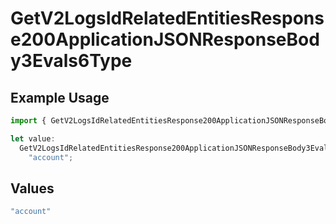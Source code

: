 # GetV2LogsIdRelatedEntitiesResponse200ApplicationJSONResponseBody3Evals6Type

## Example Usage

```typescript
import { GetV2LogsIdRelatedEntitiesResponse200ApplicationJSONResponseBody3Evals6Type } from "orq-poc-typescript-multi-env-version/models/operations";

let value:
  GetV2LogsIdRelatedEntitiesResponse200ApplicationJSONResponseBody3Evals6Type =
    "account";
```

## Values

```typescript
"account"
```